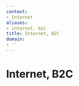 ```yaml
---
context:
- Internet
aliases:
- internet, b2c
title: Internet, B2C
domain:
- ''
---
```


# Internet, B2C
